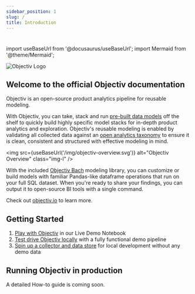 ```yaml
---
sidebar_position: 1
slug: /
title: Introduction
---
```


# 

import useBaseUrl from '@docusaurus/useBaseUrl';
import Mermaid from '@theme/Mermaid';

![Objectiv Logo](/img/logo-objectiv-large.svg "Objectiv Logo")

## Welcome to the official Objectiv documentation
Objectiv is an open-source product analytics pipeline for reusable modeling.

With Objectiv, you can take, stack and run [pre-built data models](/open-model-hub) off the shelf to quickly build highly specific model stacks for in-depth product analytics and exploration. Objectiv's reusable modeling is enabled by validating all collected data against an [open analytics taxonomy](/taxonomy) to ensure it is clean, consistent and structured with effective modeling in mind.

<img src={useBaseUrl('/img/objectiv-overview.svg')} alt="Objectiv Overview" class="img-l" />

With the included [Objectiv Bach](https://www.objectiv.io/docs/modeling/) modeling library, you can customize or build models with familiar Pandas-like dataframe operations that run on your full SQL dataset. When you're ready to share your findings, you can output it to open-source BI tools with a single command.

Check out [objectiv.io](https://www.objectiv.io) to learn more.

## Getting Started

1. [Play with Objectiv](https://notebook.objectiv.io/lab?path=product_analytics.ipynb) in our Live Demo Notebook
2. [Test drive Objectiv locally](/quickstart-guide) with a fully functional demo pipeline
3. [Spin up a collector and data store](/how-to-guides/collector/getting-started) for local development without any demo data

## Running Objectiv in production
A detailed How-to guide is coming soon. 
